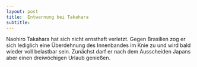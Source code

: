 ```yaml
---
layout: post
title:  Entwarnung bei Takahara
subtitle:  
---
```


Naohiro Takahara hat sich nicht ernsthaft verletzt. Gegen Brasilien zog er sich lediglich eine Überdehnung des Innenbandes im Knie zu und wird bald wieder voll belastbar sein. Zunächst darf er nach dem Ausscheiden Japans aber einen dreiwöchigen Urlaub genießen.


